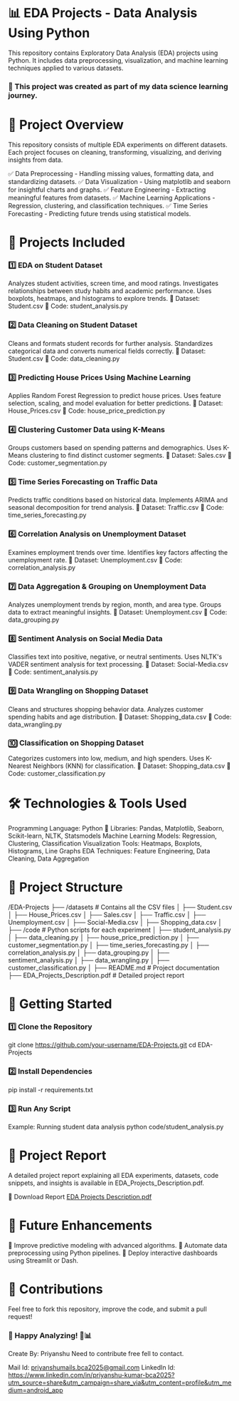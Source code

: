 # 📊 EDA Projects - Data Analysis Using Python
This repository contains Exploratory Data Analysis (EDA) projects using Python. It includes data preprocessing, visualization, and machine learning techniques applied to various datasets.

### 📌 This project was created as part of my data science learning journey.

# 📂 Project Overview
This repository consists of multiple EDA experiments on different datasets. Each project focuses on cleaning, transforming, visualizing, and deriving insights from data.

✅ Data Preprocessing - Handling missing values, formatting data, and standardizing datasets.
✅ Data Visualization - Using matplotlib and seaborn for insightful charts and graphs.
✅ Feature Engineering - Extracting meaningful features from datasets.
✅ Machine Learning Applications - Regression, clustering, and classification techniques.
✅ Time Series Forecasting - Predicting future trends using statistical models.

# 📌 Projects Included
### 1️⃣ EDA on Student Dataset
Analyzes student activities, screen time, and mood ratings.
Investigates relationships between study habits and academic performance.
Uses boxplots, heatmaps, and histograms to explore trends.
  📄 Dataset: Student.csv
  📜 Code: student_analysis.py

### 2️⃣ Data Cleaning on Student Dataset
Cleans and formats student records for further analysis.
Standardizes categorical data and converts numerical fields correctly.
 📄 Dataset: Student.csv
 📜 Code: data_cleaning.py

### 3️⃣ Predicting House Prices Using Machine Learning
Applies Random Forest Regression to predict house prices.
Uses feature selection, scaling, and model evaluation for better predictions.
 📄 Dataset: House_Prices.csv
 📜 Code: house_price_prediction.py

### 4️⃣ Clustering Customer Data using K-Means
Groups customers based on spending patterns and demographics.
Uses K-Means clustering to find distinct customer segments.
 📄 Dataset: Sales.csv
 📜 Code: customer_segmentation.py

### 5️⃣ Time Series Forecasting on Traffic Data
Predicts traffic conditions based on historical data.
Implements ARIMA and seasonal decomposition for trend analysis.
 📄 Dataset: Traffic.csv
 📜 Code: time_series_forecasting.py

### 6️⃣ Correlation Analysis on Unemployment Dataset
Examines employment trends over time.
Identifies key factors affecting the unemployment rate.
   📄 Dataset: Unemployment.csv
  📜 Code: correlation_analysis.py

### 7️⃣ Data Aggregation & Grouping on Unemployment Data
Analyzes unemployment trends by region, month, and area type.
Groups data to extract meaningful insights.
 📄 Dataset: Unemployment.csv
 📜 Code: data_grouping.py

### 8️⃣ Sentiment Analysis on Social Media Data
Classifies text into positive, negative, or neutral sentiments.
Uses NLTK's VADER sentiment analysis for text processing.
 📄 Dataset: Social-Media.csv
 📜 Code: sentiment_analysis.py

### 9️⃣ Data Wrangling on Shopping Dataset
Cleans and structures shopping behavior data.
Analyzes customer spending habits and age distribution.
 📄 Dataset: Shopping_data.csv
 📜 Code: data_wrangling.py

### 🔟 Classification on Shopping Dataset
Categorizes customers into low, medium, and high spenders.
Uses K-Nearest Neighbors (KNN) for classification.
 📄 Dataset: Shopping_data.csv
 📜 Code: customer_classification.py

# 🛠 Technologies & Tools Used
Programming Language: Python 🐍
Libraries: Pandas, Matplotlib, Seaborn, Scikit-learn, NLTK, Statsmodels
Machine Learning Models: Regression, Clustering, Classification
Visualization Tools: Heatmaps, Boxplots, Histograms, Line Graphs
EDA Techniques: Feature Engineering, Data Cleaning, Data Aggregation

# 📂 Project Structure

/EDA-Projects
 ├── /datasets           # Contains all the CSV files
 │   ├── Student.csv
 │   ├── House_Prices.csv
 │   ├── Sales.csv
 │   ├── Traffic.csv
 │   ├── Unemployment.csv
 │   ├── Social-Media.csv
 │   ├── Shopping_data.csv
 │
 ├── /code               # Python scripts for each experiment
 │   ├── student_analysis.py
 │   ├── data_cleaning.py
 │   ├── house_price_prediction.py
 │   ├── customer_segmentation.py
 │   ├── time_series_forecasting.py
 │   ├── correlation_analysis.py
 │   ├── data_grouping.py
 │   ├── sentiment_analysis.py
 │   ├── data_wrangling.py
 │   ├── customer_classification.py
 │
 ├── README.md           # Project documentation
 ├── EDA_Projects_Description.pdf  # Detailed project report
 
# 🔧 Getting Started
### 1️⃣ Clone the Repository
git clone https://github.com/your-username/EDA-Projects.git
cd EDA-Projects
### 2️⃣ Install Dependencies
pip install -r requirements.txt
### 3️⃣ Run Any Script
Example: Running student data analysis
python code/student_analysis.py

# 📜 Project Report
A detailed project report explaining all EDA experiments, datasets, code snippets, and insights is available in EDA_Projects_Description.pdf.

📄 Download Report [EDA Projects Description.pdf](https://github.com/user-attachments/files/18666977/EDA.Projects.Description.pdf)

# 🚀 Future Enhancements
🔹 Improve predictive modeling with advanced algorithms.
🔹 Automate data preprocessing using Python pipelines.
🔹 Deploy interactive dashboards using Streamlit or Dash.

# 🙌 Contributions
Feel free to fork this repository, improve the code, and submit a pull request!

### 🎉 Happy Analyzing! 🚀📊

Create By: Priyanshu 
Need to contribute free fell to contact. 

Mail Id: priyanshumails.bca2025@gmail.com
LinkedIn Id: https://www.linkedin.com/in/priyanshu-kumar-bca2025?utm_source=share&utm_campaign=share_via&utm_content=profile&utm_medium=android_app
